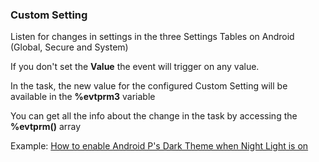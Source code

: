 ### Custom Setting

Listen for changes in settings in the three Settings Tables on Android
(Global, Secure and System)

If you don\'t set the **Value** the event will trigger on any value.

In the task, the new value for the configured Custom Setting will be
available in the **%evtprm3** variable

You can get all the info about the change in the task by accessing the
**%evtprm()** array

Example: [How to enable Android P's Dark Theme when Night Light is
on](https://www.xda-developers.com/enable-android-p-dark-theme-night-light/)
